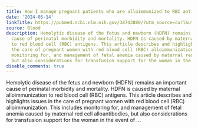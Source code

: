 ```yaml
---
title: How I manage pregnant patients who are alloimmunized to RBC antigens
date: '2024-05-14'
linkTitle: https://pubmed.ncbi.nlm.nih.gov/38743880/?utm_source=curl&utm_medium=rss&utm_campaign=journals&utm_content=7603509&fc=None&ff=20240515180747&v=2.18.0.post9+e462414
source: Blood
description: Hemolytic disease of the fetus and newborn (HDFN) remains an important
  cause of perinatal morbidity and mortality. HDFN is caused by maternal alloimmunization
  to red blood cell (RBC) antigens. This article describes and highlights issues in
  the care of pregnant women with red blood cell (RBC) alloimmunization. This includes
  monitoring for, and management of fetal anemia caused by maternal red cell alloantibodies,
  but also considerations for transfusion support for the woman in the event of ...
disable_comments: true
---
```

Hemolytic disease of the fetus and newborn (HDFN) remains an important cause of perinatal morbidity and mortality. HDFN is caused by maternal alloimmunization to red blood cell (RBC) antigens. This article describes and highlights issues in the care of pregnant women with red blood cell (RBC) alloimmunization. This includes monitoring for, and management of fetal anemia caused by maternal red cell alloantibodies, but also considerations for transfusion support for the woman in the event of ...